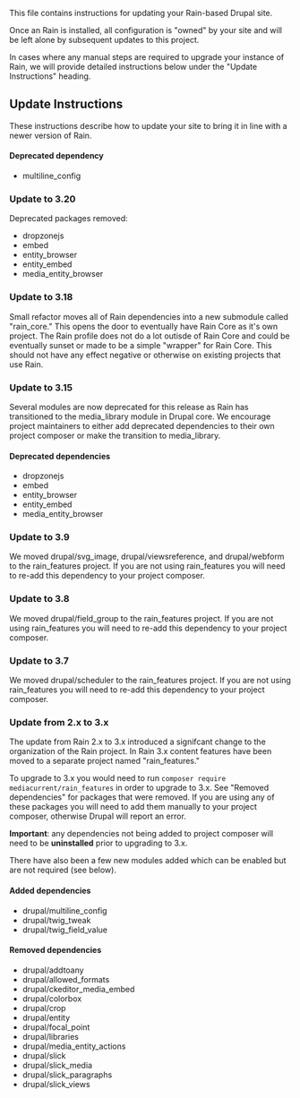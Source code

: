 This file contains instructions for updating your Rain-based Drupal site.

Once an Rain is installed, all configuration is "owned" by your site and will be left alone by subsequent updates to this project.

In cases where any manual steps are required to upgrade your instance of Rain, we will provide detailed instructions below under the "Update Instructions" heading.

## Update Instructions

These instructions describe how to update your site to bring it in line with a newer version of Rain.

#### Deprecated dependency
* multiline_config

### Update to 3.20
Deprecated packages removed:
* dropzonejs
* embed
* entity_browser
* entity_embed
* media_entity_browser

### Update to 3.18
Small refactor moves all of Rain dependencies into a new submodule called "rain_core." This opens the door to eventually have Rain Core as it's own project. The Rain profile
does not do a lot outisde of Rain Core and could be eventually sunset or made to be a simple "wrapper" for Rain Core. This should not have any effect negative or otherwise
on existing projects that use Rain.

### Update to 3.15
Several modules are now deprecated for this release as Rain has transitioned to the media_library module in Drupal core. We encourage project maintainers to either add deprecated dependencies to their own project composer or make the transition to media_library.

#### Deprecated dependencies
* dropzonejs
* embed
* entity_browser
* entity_embed
* media_entity_browser

### Update to 3.9
We moved drupal/svg_image, drupal/viewsreference, and drupal/webform to the rain_features project. If you are not using rain_features you will need to re-add this dependency to your project composer.

### Update to 3.8

We moved drupal/field_group to the rain_features project. If you are not using rain_features you will need to re-add this dependency to your project composer.

### Update to 3.7

We moved drupal/scheduler to the rain_features project. If you are not using rain_features you will need to re-add this dependency to your project composer.

### Update from 2.x to 3.x

The update from Rain 2.x to 3.x introduced a signifcant change to the organization of the Rain project. In Rain 3.x content features have been moved to a separate project named "rain_features."

To upgrade to 3.x you would need to run `composer require mediacurrent/rain_features` in order to upgrade to 3.x. See "Removed dependencies" for packages that were removed. If you are using any of these packages you will need to add them manually to your project composer, otherwise Drupal will report an error.

__Important__: any dependencies not being added to project composer will need to be __uninstalled__ prior to upgrading to 3.x.

There have also been a few new modules added which can be enabled but are not required (see below).

#### Added dependencies
* drupal/multiline_config
* drupal/twig_tweak
* drupal/twig_field_value

#### Removed dependencies
* drupal/addtoany
* drupal/allowed_formats
* drupal/ckeditor_media_embed
* drupal/colorbox
* drupal/crop
* drupal/entity
* drupal/focal_point
* drupal/libraries
* drupal/media_entity_actions
* drupal/slick
* drupal/slick_media
* drupal/slick_paragraphs
* drupal/slick_views
